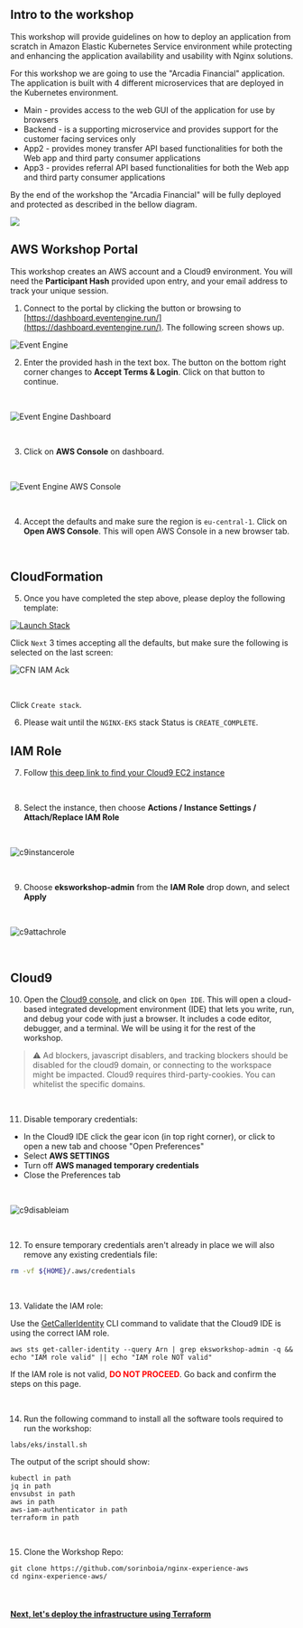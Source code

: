 ## Intro to the workshop

This workshop will provide guidelines on how to deploy an application from scratch in Amazon Elastic Kubernetes Service environment while protecting and enhancing the application availability and usability with Nginx solutions.

For this workshop we are going to use the "Arcadia Financial" application.
The application is built with 4 different microservices that are deployed in the Kubernetes environment.
- Main - provides access to the web GUI of the application for use by browsers
- Backend - is a supporting microservice and provides support for the customer facing services only
- App2 - provides money transfer API based functionalities for both the Web app and third party consumer applications
- App3 - provides referral API based functionalities for both the Web app and third party consumer applications



By the end of the workshop the "Arcadia Financial" will be fully deployed and protected as described in the bellow diagram.

![](images/2env.jpg)


## AWS Workshop Portal

This workshop creates an AWS account and a Cloud9 environment. You will need the **Participant Hash** provided upon entry, and your email address to track your unique session.

1. Connect to the portal by clicking the button or browsing to [https://dashboard.eventengine.run/](https://dashboard.eventengine.run/). The following screen shows up.

![Event Engine](images/event-engine-initial-screen.png)

2. Enter the provided hash in the text box. The button on the bottom right corner changes to **Accept Terms & Login**. Click on that button to continue.
  
&nbsp;&nbsp;

![Event Engine Dashboard](images/event-engine-dashboard.png)

&nbsp;&nbsp;

3. Click on **AWS Console** on dashboard.  

&nbsp;&nbsp;

![Event Engine AWS Console](images/event-engine-aws-console.png)

&nbsp;&nbsp;

4. Accept the defaults and make sure the region is `eu-central-1`. Click on **Open AWS Console**. This will open AWS Console in a new browser tab.

&nbsp;&nbsp;

## CloudFormation
5. Once you have completed the step above, please deploy the following template:

[![Launch Stack](images/cfls.svg)](https://console.aws.amazon.com/cloudformation/home?region=eu-central-1#/stacks/new?stackName=NGINX-EKS&templateURL=https://artl-cfn-templates.s3.eu-central-1.amazonaws.com/nginx.yaml)

  
Click `Next` 3 times accepting all the defaults, but make sure the following is selected on the last screen:


![CFN IAM Ack](images/iam-ack.png)

&nbsp;&nbsp;

Click `Create stack`.

6. Please wait until the `NGINX-EKS` stack Status is `CREATE_COMPLETE`.

## IAM Role

7. Follow [this deep link to find your Cloud9 EC2 instance](https://console.aws.amazon.com/ec2/v2/home?#Instances:tag:Name=aws-cloud9-ideNGINX.*;sort=desc:launchTime)

&nbsp;&nbsp;

8. Select the instance, then choose **Actions / Instance Settings / Attach/Replace IAM Role**

&nbsp;&nbsp;

![c9instancerole](images/c9instancerole.png)

&nbsp;&nbsp;

9. Choose **eksworkshop-admin** from the **IAM Role** drop down, and select **Apply**

&nbsp;&nbsp;

![c9attachrole](images/c9attachrole.png)

&nbsp;&nbsp;


## Cloud9

10. Open the [Cloud9 console](https://eu-central-1.console.aws.amazon.com/cloud9/home), and click on `Open IDE`.
This will open a cloud-based integrated development environment (IDE) that lets you write, run, and debug your code with just a browser. It includes a code editor, debugger, and a terminal. We will be using it for the rest of the workshop.

> :warning: Ad blockers, javascript disablers, and tracking blockers should be disabled for the cloud9 domain, or connecting to the workspace might be impacted. Cloud9 requires third-party-cookies. You can whitelist the specific domains.

&nbsp;&nbsp;

11. Disable temporary credentials:
- In the Cloud9 IDE click the gear icon (in top right corner), or click to open a new tab and choose "Open Preferences"
- Select **AWS SETTINGS**
- Turn off **AWS managed temporary credentials**
- Close the Preferences tab

&nbsp;&nbsp;

![c9disableiam](images/c9disableiam.png)

&nbsp;&nbsp;

12. To ensure temporary credentials aren't already in place we will also remove any existing credentials file:
  
```sh
rm -vf ${HOME}/.aws/credentials
```

&nbsp;&nbsp;

13. Validate the IAM role:
  
Use the [GetCallerIdentity](https://docs.aws.amazon.com/cli/latest/reference/sts/get-caller-identity.html) CLI command to validate that the Cloud9 IDE is using the correct IAM role.

```
aws sts get-caller-identity --query Arn | grep eksworkshop-admin -q && echo "IAM role valid" || echo "IAM role NOT valid"
```

If the IAM role is not valid, <span style="color: red;">**DO NOT PROCEED**</span>. Go back and confirm the steps on this page.

&nbsp;&nbsp;

14. Run the following command to install all the software tools required to run the workshop:

```
labs/eks/install.sh
```

The output of the script should show:
```
kubectl in path
jq in path
envsubst in path
aws in path
aws-iam-authenticator in path
terraform in path
```

&nbsp;&nbsp;

15. Clone the Workshop Repo:
```
git clone https://github.com/sorinboia/nginx-experience-aws
cd nginx-experience-aws/
```

&nbsp;&nbsp;

#### [Next, let's deploy the infrastructure using Terraform](3tf.md)
